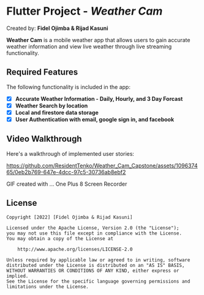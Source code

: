 # Flutter Project - *Weather Cam*

Created by: **Fidel Ojimba & Rijad Kasuni**

**Weather Cam** is a mobile weather app that allows users to gain accurate weather information and view live weather through live streaming functionality.

## Required Features

The following functionality is included in the app:

- [x] **Accurate Weather Information - Daily, Hourly, and 3 Day Forcast**
- [x] **Weather Search by location**
- [x] **Local and firestore data storage**
- [x] **User Authentication with email, google sign in, and facebook**

## Video Walkthrough

Here's a walkthrough of implemented user stories:


https://github.com/ResidentTenko/Weather_Cam_Capstone/assets/109637465/0eb2b769-647e-4dcc-97c5-30736ab8ebf2




<!-- Replace this with whatever GIF tool you used! -->
GIF created with ... One Plus 8 Screen Recorder

## License

    Copyright [2022] [Fidel Ojimba & Rijad Kasuni]

    Licensed under the Apache License, Version 2.0 (the "License");
    you may not use this file except in compliance with the License.
    You may obtain a copy of the License at

        http://www.apache.org/licenses/LICENSE-2.0

    Unless required by applicable law or agreed to in writing, software
    distributed under the License is distributed on an "AS IS" BASIS,
    WITHOUT WARRANTIES OR CONDITIONS OF ANY KIND, either express or implied.
    See the License for the specific language governing permissions and
    limitations under the License.
